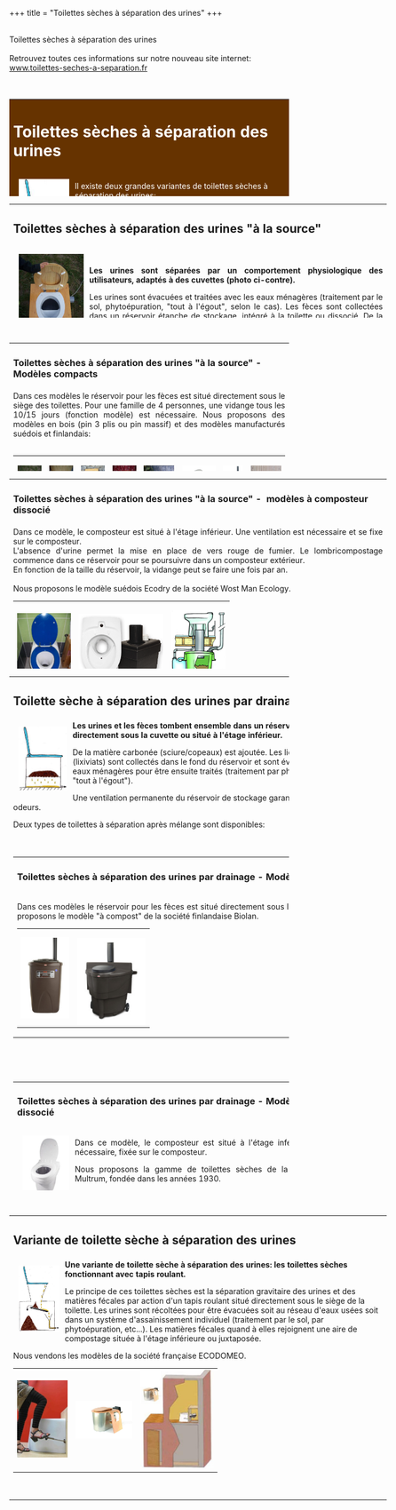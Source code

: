 +++
title = "Toilettes sèches à séparation des urines"
+++
<br />
 <br />
   <div class="title-01 uppercase">
    <a>Toilettes sèches à séparation des urines</a>
  </div>
<div class="part900">
  <br />Retrouvez toutes ces informations sur notre nouveau site internet: <a href="../www.toilettes-seches-a-separation.fr/index.html">www.toilettes-seches-a-separation.fr</a><br /><br /><br /> 
<table style="background-color: #663300; width: 100%;" border="0" cellspacing="0" cellpadding="5" width="744" height="175">
<tbody>
<tr>
<td>
<h1><span style="color: #ffffff;">Toilettes sèches à séparation des urines</span></h1>
</td>
</tr>
<tr>
<td><img style="float: left; margin: 10px;" title="schéma toilette sèche à séparation des urines &quot;à la source&quot;" src="/img/dessinsep.jpg" alt="" width="91" height="112" />
<p><span style="color: #ffffff;">Il existe deux grandes variantes de toilettes sèches à séparation des urines:</span></p>
<p><span style="color: #ffffff;">-les toilettes sèches à séparation des urines "à la source"</span></p>
<p><span style="color: #ffffff;">-les toilettes sèches à drainage des liquides après mélange</span></p>
</td>
</tr>
</tbody>
</table>
<table style="width: 680px; height: 205px;" border="0" cellspacing="0" cellpadding="0">
<tbody>
<tr>
<td>
<h2>Toilettes sèches à séparation des urines "à la source"</h2>
</td>
</tr>
<tr>
<td><a href="http://toilettes-seches-a-separation.fr/"><img style="float: left; margin: 10px;" src="/img/100_3362.jpg" alt="" width="117" height="157" /></a><strong>&nbsp;</strong>
<p style="text-align: justify;"><strong>Les urines sont séparées par un comportement physiologique des utilisateurs, adaptés à des cuvettes (photo ci-contre).</strong></p>
<p style="text-align: justify;">Les urines sont évacuées et traitées avec les eaux ménagères   (traitement par le sol, phytoépuration, "tout à l'égout", selon le cas).   Les fèces sont collectées dans un réservoir étanche de stockage,   intégré à la toilette ou dissocié. De la matière carbonée est ajoutée   aux fèces et/ou une ventilation forcée assèche les matières pour   supprimer les odeurs.</p>
<p style="text-align: justify;">Deux types de toilettes à séparation "à la source" sont disponibles: compact ou dissocié.</p>
</td>
</tr>
</tbody>
</table>
<br /> 
<table style="width: 100%;" border="0" cellspacing="0" cellpadding="5" width="732" height="231">
<tbody>
<tr>
<td>
<h3>Toilettes sèches à séparation des urines "à la source" - Modèles compacts</h3>
</td>
</tr>
<tr>
<td style="text-align: justify;">Dans ces modèles le réservoir pour les fèces est situé directement  sous  le siège des toilettes. Pour une famille de 4 personnes, une  vidange  tous les 10/15 jours (fonction modèle) est nécessaire. Nous  proposons  des modèles en bois (pin 3 plis ou pin massif) et des modèles manufacturés suédois et finlandais:<br /><br /> 
<table border="0">
<tbody>
<tr>
<td>
<p><a href="http://toilettes-seches-a-separation.fr/index.php?p=1_18_Mod-le-artisanal-La-Sep"><img style="margin: 1px;" title="Toilette sèche à séparation des urines: SEP en pin 3 plis" src="/img/100_3369.jpg" alt="" width="67" height="90" /></a></p>
</td>
<td>
<p><a href="http://toilettes-seches-a-separation.fr/index.php?p=1_18_Mod-le-artisanal-La-Sep"><img style="margin: 1px;" title="toilette sèche à séparation: La SEP en pin massif" src="/img/la_sep3.jpg" alt="" width="68" height="90" /></a></p>
</td>
<td><a href="http://toilettes-seches-a-separation.fr/index.php?p=1_37_Mod-le-artisanal-La-Big-SEP"><img style="margin: 1px;" title="Toilette sèche à séparation: La Big SEP en pin 3plis" src="/img/100_3736.jpg" alt="" width="67" height="90" /></a></td>
<td>
<p><a href="http://toilettes-seches-a-separation.fr/index.php?p=1_37_Mod-le-artisanal-La-Big-SEP"><img style="margin: 1px;" title="Toilette sèche à séparation: Big SEP en pin massif" src="/img/100_3669.jpg" alt="" width="67" height="90" /></a></p>
</td>
<td>
<p><a href="http://toilettes-seches-a-separation.fr/index.php?p=1_21_Les-toilettes-s-ches-SEPARETT-Villa"><img title="Toilette seche à séparation des urines - Separett Villa" src="/img/villa9010.jpg" alt="" width="90" height="90" /></a></p>
</td>
<td>
<p><a href="http://toilettes-seches-a-separation.fr/index.php?p=1_2_Les-toilettes-s-ches-Naturum-BIOLAN"><img style="margin: 1px;" title="Toilette sèche à séparation: BIOLAN-naturum" src="/img/5580701.jpg" alt="" width="95" height="90" /></a></p>
</td>
<td>
<p><a href="http://toilettes-seches-a-separation.fr/index.php?p=1_33_Les-toilettes-s-ches-S-parante-de-BIOLAN"><img title="Toilette sèche à séparation: BIOLAN-Séparante" src="/img/1631646.jpg" alt="" width="60" height="90" /></a></p>
</td>
<td>
<p><a href="http://toilettes-seches-a-separation.fr/index.php?p=1_32_Les-toilettes-s-ches-SEPARETT-Week-end"><img title="Toilette seche à séparation des urines - Separett 7010" src="/img/torpisak_pic18.jpg" alt="" width="90" height="90" /></a></p>
</td>
</tr>
</tbody>
</table>
</td>
</tr>
</tbody>
</table>
<table style="height: 342px; width: 680px;" border="0" cellspacing="0" cellpadding="5">
<tbody>
<tr>
<td>
<h3>Toilettes sèches à séparation des urines "à la source" -&nbsp; modèles à composteur dissocié</h3>
</td>
</tr>
<tr>
<td style="text-align: justify;">Dans ce modèle, le composteur est situé à l'étage inférieur. Une   ventilation est nécessaire et se fixe sur le composteur. <br />L'absence   d'urine permet la mise en place de vers rouge de fumier. Le   lombricompostage commence dans ce réservoir pour se poursuivre dans un   composteur extérieur. <br />En fonction de la taille du réservoir, la vidange   peut se faire une fois par an. <br /><br />Nous proposons le modèle suédois Ecodry   de la société Wost Man Ecology. <br /> 
<table border="0" width="722" height="165">
<tbody>
<tr>
<td><a href="http://toilettes-seches-a-separation.fr/index.php?p=1_28_Les-toilettes-s-ches-WOST-MAN-ECOLOGY"><img style="display: block; margin-left: auto; margin-right: auto;" title="Toilette sèche à séparation - Ecodry de Wost Man Ecology" src="/img/100_1576.jpg" alt="" width="97" height="130" /></a></td>
<td><a href="http://toilettes-seches-a-separation.fr/index.php?p=1_28_Les-toilettes-s-ches-WOST-MAN-ECOLOGY"><img style="display: block; margin-left: auto; margin-right: auto;" title="Schéma toilette sèche à séparation: Ecodry-Box" src="/img/ecodry_box_250px.png" alt="" width="152" height="127" /></a></td>
<td>
<p><a href="http://toilettes-seches-a-separation.fr/index.php?p=1_28_Les-toilettes-s-ches-WOST-MAN-ECOLOGY"><img style="display: block; margin-left: auto; margin-right: auto;" title="Schéma toilette sèche à séparation: Ecodry" src="/img/wm_tunna.jpg" alt="" width="99" height="139" /></a></p>
</td>
</tr>
</tbody>
</table>
<br /></td>
</tr>
</tbody>
</table>
<table border="0" cellspacing="0" cellpadding="5" width="735" height="926">
<tbody>
<tr>
<td colspan="2">
<h2>Toilette sèche à séparation des urines par drainage</h2>
</td>
</tr>
<tr>
<td colspan="2"><img style="float: left; margin: 10px;" title="Schema Toilette à drainage" src="/img/dessincompost.jpg" alt="" width="87" height="115" /><strong>Les urines et les fèces tombent ensemble dans un réservoir de  compostage situé directement sous la cuvette ou situé à l'étage  inférieur.</strong>
<p>De la matière carbonée (sciure/copeaux) est ajoutée. Les liquides  excédentaires (lixiviats) sont collectés dans le fond du réservoir et  sont évacués vers le réseau des eaux ménagères pour être ensuite traités  (traitement par phytoépuration, par le sol, "tout à l'égout").</p>
<p><a href="../www.toilettes-seches-a-separation.fr/index.php@p=1_35_Toilettes-s-ches-s-paration-des-urines.html"></a>Une ventilation permanente du réservoir de stockage garantit une bonne gestion des odeurs.</p>
<p>Deux types de toilettes à séparation après mélange sont disponibles:</p>
</td>
</tr>
<tr>
<td colspan="2">&nbsp;               
<table border="0" cellspacing="0" cellpadding="5" width="100%">
<tbody>
<tr>
<td>
<h3><strong>Toilettes sèches à séparation des urines par drainage - Modèles compacts:</strong></h3>
</td>
</tr>
<tr>
<td>
<p style="text-align: justify;">Dans ces modèles le réservoir pour les fèces est situé directement sous   le siège des toilettes. Nous proposons le modèle "à compost" de la   société finlandaise Biolan.</p>
<table border="0" align="center">
<tbody>
<tr>
<td style="text-align: center;"><img style="display: block; margin-left: auto; margin-right: auto;" title="Toilette sèche à drainage et à compost Biolan" src="/img/6998450.jpg" alt="" width="87" height="146" /></td>
<td>
<p><img style="float: right;" title="Toilette sèche à drainage des liquides - Biolan" src="/img/140044.jpg" alt="" width="124" height="157" /></p>
</td>
</tr>
</tbody>
</table>
</td>
</tr>
</tbody>
</table>
<h3><strong>&nbsp;</strong></h3>
</td>
</tr>
<tr>
<td colspan="2">
<table style="width: 680px;" border="0" cellspacing="0" cellpadding="5">
<tbody>
<tr>
<td>
<h3>Toilettes sèches à séparation des urines par drainage - Modèles à composteur dissocié</h3>
</td>
</tr>
<tr>
<td><img style="float: left; margin: 10px;" title="Toilette sèche Clivus Multrum : Cuvette CL400" src="/img/cl400_clivus.jpg" alt="" width="84" height="112" />
<p style="text-align: justify;">Dans ce modèle, le composteur est situé à l'étage inférieur. Une ventilation est nécessaire, fixée sur le composteur.</p>
<p style="text-align: justify;">Nous proposons la gamme de toilettes sèches de la marque suédoise Clivus Multrum, fondée dans les années 1930.</p>
<table border="0" cellspacing="0" align="center">
<tbody>
<tr>
<td><img style="float: left;" title="Toilette sèche à drainage des liquides - clivus multrum" src="/img/clivusmontage.jpg" alt="" width="81" height="199" /></td>
<td>
<p><img style="float: right;" title="Schéma fonctionnement Clivus Multrum" src="/img/toilettes_seches_clivus_multrum_traitement_liquidessolides.jpg" alt="" width="187" height="199" /></p>
</td>
</tr>
</tbody>
</table>
<p>&nbsp;</p>
</td>
</tr>
</tbody>
</table>
</td>
</tr>
</tbody>
</table>
<br /> 
<table style="width: 680px;" border="0" cellspacing="0" cellpadding="5">
<tbody>
<tr>
<td>
<h2><strong>Variante de toilette sèche à séparation des urines<br /></strong></h2>
</td>
</tr>
<tr>
<td><img style="float: left; margin: 10px;" src="/img/dessinecodomeo.jpg" alt="" width="73" height="120" /><strong>Une variante de toilette sèche à séparation des urines: les toilettes sèches fonctionnant avec tapis roulant.</strong>
<p>Le principe de ces toilettes sèches est la séparation gravitaire des urines et des matières fécales par action d'un tapis roulant situé directement sous le siège de la toilette. Les urines sont récoltées pour être évacuées soit au réseau d'eaux usées soit dans un système d'assainissement individuel (traitement par le sol, par phytoépuration, etc...). Les matières fécales quand à elles rejoignent une aire de compostage située à l'étage inférieure ou juxtaposée.</p>
<p>Nous vendons les modèles de la société française ECODOMEO.</p>
<table border="0" align="center">
<tbody>
<tr>
<td><img src="/img/vignette_pedale.jpg" alt="" width="91" height="139" /></td>
<td><img style="display: block; margin-left: auto; margin-right: auto;" title="Toilette sèche ECODOMEO" src="/img/ecodomeo_-_zircone.jpg" alt="" width="103" height="68" /></td>
<td><img src="/img/ecodomeo_montage.jpg" alt="" width="132" height="178" /></td>
</tr>
</tbody>
</table>
<p>&nbsp;</p>
</td>
</tr>
</tbody>
</table>
<br /><br /></p>

</div>
